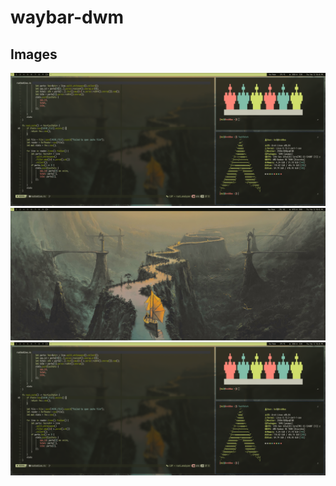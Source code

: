 # waybar-dwm

## Images

![1](assets/image1.png)
![2](assets/image2.png)
[![Watch the video](assets/image1.png)](https://youtu.be/H3KQDCjqJGE)
